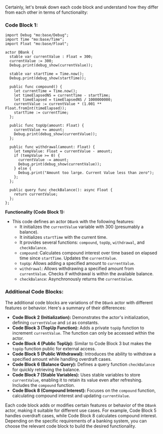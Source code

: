 
Certainly, let's break down each code block and understand how they differ from each other in terms of functionality:

### Code Block 1:

```motoko
import Debug "mo:base/Debug";
import Time "mo:base/Time";
import Float "mo:base/Float";

actor DBank {
  stable var currentValue : Float = 300;
  currentValue := 300;
  Debug.print(debug_show(currentValue));

  stable var startTime = Time.now();
  Debug.print(debug_show(startTime));

  public func compound() {
    let currentTime = Time.now();
    let timeElapsedNS = currentTime - startTime;
    let timeElapsed = timeElapsedNS / 1000000000;
    currentValue := currentValue * (1.001 ** Float.fromInt(timeElapsed));
    startTime := currentTime;
  };

  public func topUp(amount: Float) {
    currentValue += amount;
    Debug.print(debug_show(currentValue));
  };

  public func withdrawal(amount: Float) {
    let tempValue: Float = currentValue - amount;
    if (tempValue >= 0) {
      currentValue -= amount;
      Debug.print(debug_show(currentValue));
    } else {
      Debug.print("Amount too large. Current Value less than zero");
    };
  };

  public query func checkBalance(): async Float {
    return currentValue;
  };
};
```

**Functionality (Code Block 1):**
- This code defines an actor `DBank` with the following features:
  - It initializes the `currentValue` variable with 300 (presumably a balance).
  - It initializes `startTime` with the current time.
  - It provides several functions: `compound`, `topUp`, `withdrawal`, and `checkBalance`.
  - `compound`: Calculates compound interest over time based on elapsed time since `startTime`. Updates the `currentValue`.
  - `topUp`: Allows adding a specified amount to `currentValue`.
  - `withdrawal`: Allows withdrawing a specified amount from `currentValue`. Checks if withdrawal is within the available balance.
  - `checkBalance`: Asynchronously returns the `currentValue`.

### Additional Code Blocks:

The additional code blocks are variations of the `DBank` actor with different features or behavior. Here's a summary of their differences:

- **Code Block 2 (Initialization):** Demonstrates the actor's initialization, defining `currentValue` and `id` as constants.
- **Code Block 3 (TopUp Function):** Adds a private `topUp` function to increment `currentValue`. The function can only be accessed within the actor.
- **Code Block 4 (Public TopUp):** Similar to Code Block 3 but makes the `topUp` function public for external access.
- **Code Block 5 (Public Withdrawal):** Introduces the ability to withdraw a specified amount while handling overdraft cases.
- **Code Block 6 (Balance Query):** Defines a query function `checkBalance` for quickly retrieving the balance.
- **Code Block 7 (Stable Variables):** Uses stable variables to store `currentValue`, enabling it to retain its value even after refreshing. Includes the `compound` function.
- **Code Block 8 (Compound Interest):** Focuses on the `compound` function, calculating compound interest and updating `currentValue`.

Each code block adds or modifies certain features or behavior of the `DBank` actor, making it suitable for different use cases. For example, Code Block 5 handles overdraft cases, while Code Block 8 calculates compound interest. Depending on the specific requirements of a banking system, you can choose the relevant code block to build the desired functionality.